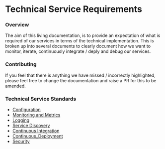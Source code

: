 # Technical Service Requirements

### Overview

The aim of this living documentation, is to provide an expectation of what is required of our services in terms
of the technical implementation. This is broken up into several documents to clearly document how we want to monitor,
iterate, continuously integrate / deply and debug our services.

### Contributing

If you feel that there is anything we have missed / incorrectly highlighted, please feel free to change the documentation
and raise a PR for this to be amended.

### Technical Service Standards

* [Configuration](docs/configuration.md)
* [Monitoring and Metrics](docs/monitoring_metrics.md)
* [Logging](docs/logging.md)
* [Service Discovery](docs/service_discovery.md)
* [Continuous Integration](docs/ci.md)
* [Continuous_Deployment](docs/cd.md)
* [Security](docs/security.md)
